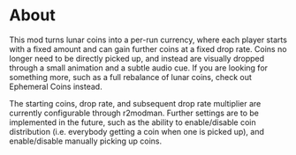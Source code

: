 # About

This mod turns lunar coins into a per-run currency, where each player starts with a fixed amount and can gain further coins at a fixed drop rate. Coins no longer need to be directly picked up, and instead are visually dropped through a small animation and a subtle audio cue. If you are looking for something more, such as a full rebalance of lunar coins, check out Ephemeral Coins instead.

The starting coins, drop rate, and subsequent drop rate multiplier are currently configurable through r2modman. Further settings are to be implemented in the future, such as the ability to enable/disable coin distribution (i.e. everybody getting a coin when one is picked up), and enable/disable manually picking up coins.